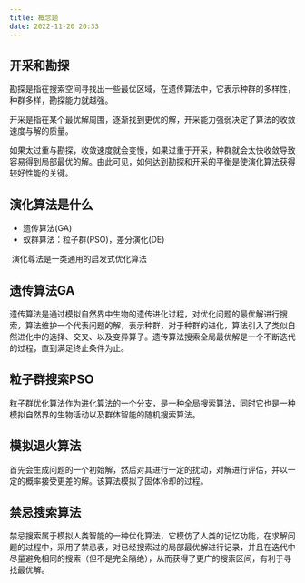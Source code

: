 ```yaml
---
title: 概念题
date: 2022-11-20 20:33
---
```

## 开采和勘探
​		勘探是指在搜索空间寻找出一些最优区域，在遗传算法中，它表示种群的多样性，种群多样，勘探能力就越强。

​		开采是指在某个最优解周围，逐渐找到更优的解，开采能力强弱决定了算法的收敛速度与解的质量。

​		如果太过重与勘探，收敛速度就会变慢，如果过重于开采，种群就会太快收敛导致容易得到局部最优的解。由此可见，如何达到勘探和开采的平衡是使演化算法获得较好性能的关键。

## 演化算法是什么

* 遗传算法(GA)
* 蚁群算法：粒子群(PSO)，差分演化(DE)

​		演化尊法是一类通用的启发式优化算法

## 遗传算法GA

​		遗传算法是通过模拟自然界中生物的遗传进化过程，对优化问题的最优解进行搜索，算法维护一个代表问题的解，表示种群，对于种群的进化，算法引入了类似自然进化中的选择、交叉、以及变异算子。遗传算法搜索全局最优解是一个不断迭代的过程，直到满足终止条件为止。

## 粒子群搜索PSO

​		粒子群优化算法作为进化算法的一个分支，是一种全局搜索算法，同时它也是一种模拟自然界的生物活动以及群体智能的随机搜索算法。

## 模拟退火算法

​		首先会生成问题的一个初始解，然后对其进行一定的扰动，对解进行评估，并以一定的概率接受更差的解。该算法模拟了固体冷却的过程。

## 禁忌搜索算法

​		禁忌搜索属于模拟人类智能的一种优化算法，它模仿了人类的记忆功能，在求解问题的过程中，采用了禁忌表，对已经搜索过的局部最优解进行记录，并且在迭代中尽量避免相同的搜索（但不是完全隔绝），从而获得了更广的搜索区间，有利于寻找最优解。